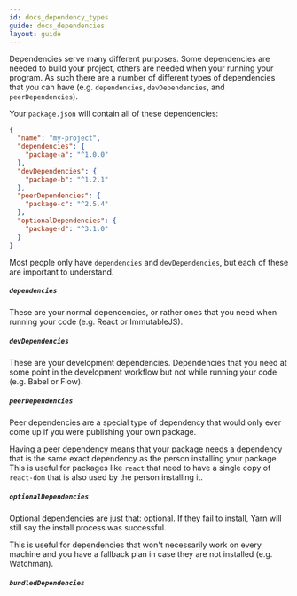 ```yaml
---
id: docs_dependency_types
guide: docs_dependencies
layout: guide
---
```


Dependencies serve many different purposes. Some dependencies are needed to
build your project, others are needed when your running your program. As such
there are a number of different types of dependencies that you can have (e.g.
`dependencies`, `devDependencies`, and `peerDependencies`).

Your `package.json` will contain all of these dependencies:

```json
{
  "name": "my-project",
  "dependencies": {
    "package-a": "^1.0.0"
  },
  "devDependencies": {
    "package-b": "^1.2.1"
  },
  "peerDependencies": {
    "package-c": "^2.5.4"
  },
  "optionalDependencies": {
    "package-d": "^3.1.0"
  }
}
```

Most people only have `dependencies` and `devDependencies`, but each of these
are important to understand.

##### `dependencies` <a class="toc" id="toc-dependencies" href="#toc-dependencies"></a>

These are your normal dependencies, or rather ones that you need when running
your code (e.g. React or ImmutableJS).

##### `devDependencies` <a class="toc" id="toc-devdependencies" href="#toc-devdependencies"></a>

These are your development dependencies. Dependencies that you need at some
point in the development workflow but not while running your code (e.g. Babel
or Flow).

##### `peerDependencies` <a class="toc" id="toc-peerdependencies" href="#toc-peerdependencies"></a>

Peer dependencies are a special type of dependency that would only ever come up
if you were publishing your own package.

Having a peer dependency means that your package needs a dependency that is the
same exact dependency as the person installing your package. This is useful for
packages like `react` that need to have a single copy of `react-dom` that is
also used by the person installing it.

##### `optionalDependencies` <a class="toc" id="toc-optionaldependencies" href="#toc-optionaldependencies"></a>

Optional dependencies are just that: optional. If they fail to install, Yarn
will still say the install process was successful.

This is useful for dependencies that won't necessarily work on every machine
and you have a fallback plan in case they are not installed (e.g. Watchman).

##### `bundledDependencies` <a class="toc" id="toc-bundleddependencies" href="#toc-bundleddependencies"></a>

<!-- [TODO: Explain bundledDependencies in relation to other types] -->
<!-- Array of package names that will be bundled when publishing the package. -->
